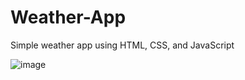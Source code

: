 # Weather-App
Simple weather app using HTML, CSS, and JavaScript

![image](https://user-images.githubusercontent.com/87584981/138598625-07208541-4b99-4d85-8ef7-4f78e85b7213.png)

